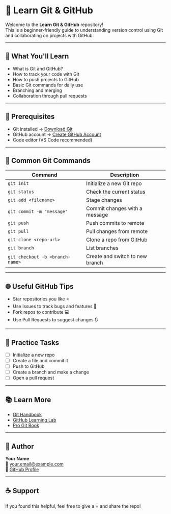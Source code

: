 # 🚀 Learn Git & GitHub

Welcome to the **Learn Git & GitHub** repository!  
This is a beginner-friendly guide to understanding version control using Git and collaborating on projects with GitHub.

---

## 📌 What You'll Learn

- What is Git and GitHub?
- How to track your code with Git
- How to push projects to GitHub
- Basic Git commands for daily use
- Branching and merging
- Collaboration through pull requests

---

## 🔧 Prerequisites

- Git installed → [Download Git](https://git-scm.com/downloads)
- GitHub account → [Create GitHub Account](https://github.com/join)
- Code editor (VS Code recommended)

---

## 🧪 Common Git Commands

| Command                          | Description                                |
|----------------------------------|--------------------------------------------|
| `git init`                       | Initialize a new Git repo                  |
| `git status`                     | Check the current status                   |
| `git add <filename>`            | Stage changes                              |
| `git commit -m "message"`        | Commit changes with a message              |
| `git push`                       | Push commits to remote                     |
| `git pull`                       | Pull changes from remote                   |
| `git clone <repo-url>`          | Clone a repo from GitHub                   |
| `git branch`                     | List branches                              |
| `git checkout -b <branch-name>` | Create and switch to new branch            |

---

## 🌐 Useful GitHub Tips

- Star repositories you like ⭐
- Use Issues to track bugs and features 🐞
- Fork repos to contribute 💻
- Use Pull Requests to suggest changes 🔃

---

## 🎯 Practice Tasks

- [ ] Initialize a new repo
- [ ] Create a file and commit it
- [ ] Push to GitHub
- [ ] Create a branch and make a change
- [ ] Open a pull request

---

## 📚 Learn More

- [Git Handbook](https://guides.github.com/introduction/git-handbook/)
- [GitHub Learning Lab](https://lab.github.com/)
- [Pro Git Book](https://git-scm.com/book/en/v2)

---

## 🧠 Author

**Your Name**  
📧 your.email@example.com  
🔗 [GitHub Profile](https://github.com/your-username)

---

## ☕ Support

If you found this helpful, feel free to give a ⭐ and share the repo!

